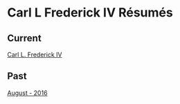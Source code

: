 # Carl L Frederick IV Résumés

## Current
[Carl L. Frederick IV](./carl_frederick_aug-2016.md)
## Past
[August - 2016](./carl_frederick_aug-2016.md)
